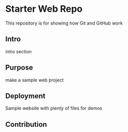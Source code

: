 # Starter Web Repo

This repository is for showing how Git and GitHub work
## Intro 
intro section
## Purpose
 make a sample web project
## Deployment

Sample website with plenty of files for demos
## Contribution 